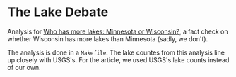# The Lake Debate

Analysis for [Who has more lakes: Minnesota or Wisconsin?](https://www.politifact.com/wisconsin/statements/2019/may/23/sara-meaney/who-has-more-lakes-minnesota-or-wisconsin/), a fact check on whether Wisconsin has more lakes than Minnesota (sadly, we don't).

The analysis is done in a `Makefile`. The lake countes from this analysis line up closely with USGS's. For the article, we used USGS's lake counts instead of our own.
